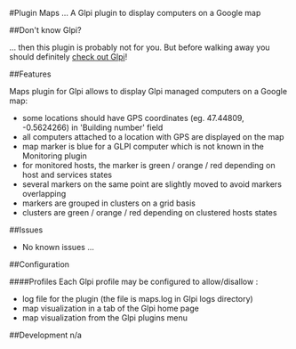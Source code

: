 #Plugin Maps ...
A Glpi plugin to display computers on a Google map

##Don't know Glpi?

... then this plugin is probably not for you. But before walking away you should definitely [check out Glpi](http://www.glpi-project.org/)!

##Features

Maps plugin for Glpi allows to display Glpi managed computers on a Google map:

* some locations should have GPS coordinates (eg. 47.44809, -0.5624266) in 'Building number' field
* all computers attached to a location with GPS are displayed on the map
* map marker is blue for a GLPI computer which is not known in the Monitoring plugin
* for monitored hosts, the marker is green / orange / red depending on host and services states
* several markers on the same point are slightly moved to avoid markers overlapping
* markers are grouped in clusters on a grid basis
* clusters are green / orange / red depending on clustered hosts states

##Issues

* No known issues ...

##Configuration

####Profiles
Each Glpi profile may be configured to allow/disallow :
* log file for the plugin (the file is maps.log in Glpi logs directory)
* map visualization in a tab of the Glpi home page
* map visualization from the Glpi plugins menu

##Development
n/a

